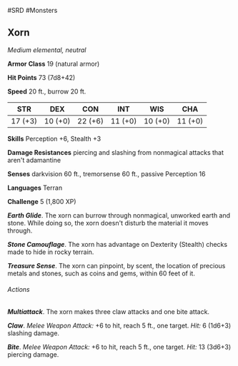 #SRD #Monsters 
## Xorn

*Medium elemental, neutral*

**Armor Class** 19 (natural armor)

**Hit Points** 73 (7d8+42)

**Speed** 20 ft., burrow 20 ft.

| STR     | DEX     | CON     | INT     | WIS     | CHA     |
|---------|---------|---------|---------|---------|---------|
| 17 (+3) | 10 (+0) | 22 (+6) | 11 (+0) | 10 (+0) | 11 (+0) |

**Skills** Perception +6, Stealth +3

**Damage Resistances** piercing and slashing from nonmagical attacks that aren't adamantine

**Senses** darkvision 60 ft., tremorsense 60 ft., passive Perception 16

**Languages** Terran

**Challenge** 5 (1,800 XP)

***Earth Glide***. The xorn can burrow through nonmagical, unworked earth and stone. While doing so, the xorn doesn't disturb the material it moves through.

***Stone Camouflage***. The xorn has advantage on Dexterity (Stealth) checks made to hide in rocky terrain.

***Treasure Sense***. The xorn can pinpoint, by scent, the location of precious metals and stones, such as coins and gems, within 60 feet of it.

###### Actions

***Multiattack***. The xorn makes three claw attacks and one bite attack.

***Claw***. *Melee Weapon Attack:* +6 to hit, reach 5 ft., one target. *Hit:* 6 (1d6+3) slashing damage.

***Bite***. *Melee Weapon Attack:* +6 to hit, reach 5 ft., one target. *Hit:* 13 (3d6+3) piercing damage.